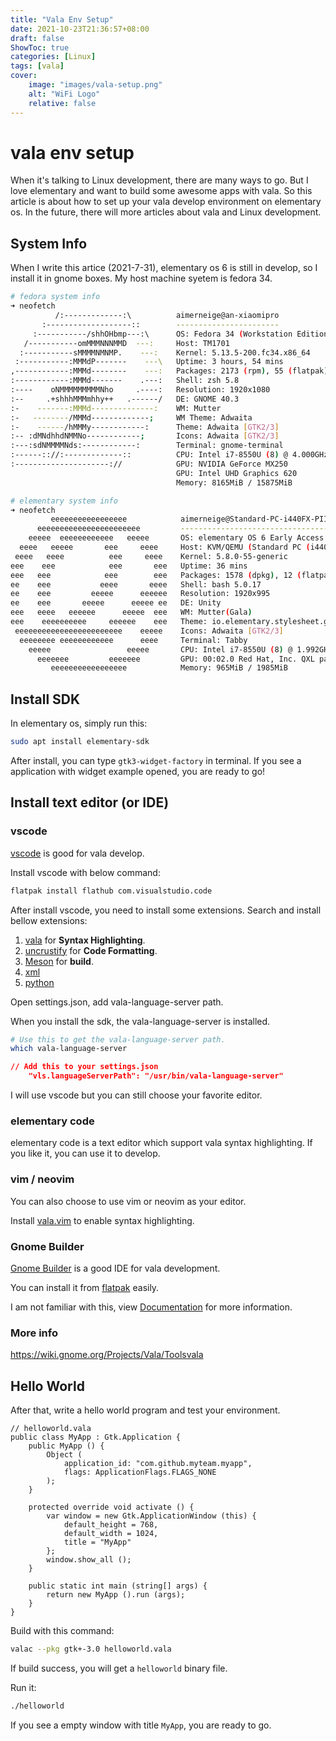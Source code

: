 ```yaml
---
title: "Vala Env Setup"
date: 2021-10-23T21:36:57+08:00
draft: false
ShowToc: true
categories: [Linux]
tags: [vala]
cover:
    image: "images/vala-setup.png"
    alt: "WiFi Logo"
    relative: false
---
```


# vala env setup

When it's talking to Linux development, there are many ways to go. But I love elementary and want to build some awesome apps with vala. So this article is about how to set up your vala develop environment on elementary os. In the future, there will more articles about vala and Linux development.

## System Info

When I write this artice (2021-7-31), elementary os 6 is still in develop, so I install it in gnome boxes. My host machine syetem is fedora 34.

```bash
# fedora system info
➜ neofetch
          /:-------------:\          aimerneige@an-xiaomipro 
       :-------------------::        ----------------------- 
     :-----------/shhOHbmp---:\      OS: Fedora 34 (Workstation Edition) x86_64 
   /-----------omMMMNNNMMD  ---:     Host: TM1701 
  :-----------sMMMMNMNMP.    ---:    Kernel: 5.13.5-200.fc34.x86_64 
 :-----------:MMMdP-------    ---\   Uptime: 3 hours, 54 mins 
,------------:MMMd--------    ---:   Packages: 2173 (rpm), 55 (flatpak) 
:------------:MMMd-------    .---:   Shell: zsh 5.8 
:----    oNMMMMMMMMMNho     .----:   Resolution: 1920x1080 
:--     .+shhhMMMmhhy++   .------/   DE: GNOME 40.3 
:-    -------:MMMd--------------:    WM: Mutter 
:-   --------/MMMd-------------;     WM Theme: Adwaita 
:-    ------/hMMMy------------:      Theme: Adwaita [GTK2/3] 
:-- :dMNdhhdNMMNo------------;       Icons: Adwaita [GTK2/3] 
:---:sdNMMMMNds:------------:        Terminal: gnome-terminal 
:------:://:-------------::          CPU: Intel i7-8550U (8) @ 4.000GHz 
:---------------------://            GPU: NVIDIA GeForce MX250 
                                     GPU: Intel UHD Graphics 620 
                                     Memory: 8165MiB / 15875MiB 
```

```bash
# elementary system info
➜ neofetch
         eeeeeeeeeeeeeeeee            aimerneige@Standard-PC-i440FX-PIIX-1996-5c9f7153 
      eeeeeeeeeeeeeeeeeeeeeee         ------------------------------------------------ 
    eeeee  eeeeeeeeeeee   eeeee       OS: elementary OS 6 Early Access x86_64 
  eeee   eeeee       eee     eeee     Host: KVM/QEMU (Standard PC (i440FX + PIIX, 1996) pc-i440fx-5.2) 
 eeee   eeee          eee     eeee    Kernel: 5.8.0-55-generic 
eee    eee            eee       eee   Uptime: 36 mins 
eee   eee            eee        eee   Packages: 1578 (dpkg), 12 (flatpak) 
ee    eee           eeee       eeee   Shell: bash 5.0.17 
ee    eee         eeeee      eeeeee   Resolution: 1920x995 
ee    eee       eeeee      eeeee ee   DE: Unity 
eee   eeee   eeeeee      eeeee  eee   WM: Mutter(Gala) 
eee    eeeeeeeeee     eeeeee    eee   Theme: io.elementary.stylesheet.grape [GTK2/3] 
 eeeeeeeeeeeeeeeeeeeeeeee    eeeee    Icons: Adwaita [GTK2/3] 
  eeeeeeee eeeeeeeeeeee      eeee     Terminal: Tabby 
    eeeee                 eeeee       CPU: Intel i7-8550U (8) @ 1.992GHz 
      eeeeeee         eeeeeee         GPU: 00:02.0 Red Hat, Inc. QXL paravirtual graphic card 
         eeeeeeeeeeeeeeeee            Memory: 965MiB / 1985MiB 
```

## Install SDK

In elementary os, simply run this:

```bash
sudo apt install elementary-sdk
```

After install, you can type `gtk3-widget-factory` in terminal. If you see a application with widget example opened, you are ready to go!

## Install text editor (or IDE)

### vscode

[vscode](https://flathub.org/apps/details/com.visualstudio.code) is good for vala develop.

Install vscode with below command:

```bash
flatpak install flathub com.visualstudio.code
```

After install vscode, you need to install some extensions. Search and install bellow extensions:

1. [vala](https://marketplace.visualstudio.com/items?itemName=prince781.vala) for **Syntax Highlighting**.
2. [uncrustify](https://github.com/LaurentTreguier/vscode-uncrustify) for **Code Formatting**.
3. [Meson](https://marketplace.visualstudio.com/items?itemName=asabil.meson) for **build**.
4. [xml](https://marketplace.visualstudio.com/items?itemName=redhat.vscode-xml)
5. [python](https://marketplace.visualstudio.com/items?itemName=ms-python.python)

Open settings.json, add vala-language-server path.

When you install the sdk, the vala-language-server is installed.

```bash
# Use this to get the vala-language-server path.
which vala-language-server
```

```json
// Add this to your settings.json
	"vls.languageServerPath": "/usr/bin/vala-language-server"
```

I will use vscode but you can still choose your favorite editor.

### elementary code

elementary code is a text editor which support vala syntax highlighting. If you like it, you can use it to develop.

### vim / neovim

You can also choose to use vim or neovim as your editor.

Install [vala.vim](https://github.com/arrufat/vala.vim) to enable syntax highlighting.

### Gnome Builder

[Gnome Builder](https://wiki.gnome.org/Apps/Builder) is a good IDE for vala development.

You can install it from [flatpak](https://flathub.org/apps/details/org.gnome.Builder) easily.

I am not familiar with this, view [Documentation](https://builder.readthedocs.io/en/latest/) for more information.

### More info

https://wiki.gnome.org/Projects/Vala/Toolsvala

## Hello World

After that, write a hello world program and test your environment.

```vala
// helloworld.vala
public class MyApp : Gtk.Application {
    public MyApp () {
        Object (
            application_id: "com.github.myteam.myapp",
            flags: ApplicationFlags.FLAGS_NONE
        );
    }

    protected override void activate () {
        var window = new Gtk.ApplicationWindow (this) {
            default_height = 768,
            default_width = 1024,
            title = "MyApp"
        };
        window.show_all ();
    }

    public static int main (string[] args) {
        return new MyApp ().run (args);
    }
}
```

Build with this command:

```bash
valac --pkg gtk+-3.0 helloworld.vala
```

If build success, you will get a `helloworld` binary file.

Run it:

```bash
./helloworld
```

If you see a empty window with title `MyApp`, you are ready to go.
